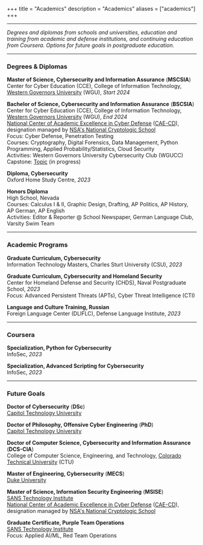 +++
title = "Academics"
description = "Academics"
aliases = ["academics"]
+++

---

*Degrees and diplomas from schools and universities, education and training from academic and defense institutions, and continuing education from Coursera. Options for future goals in postgraduate education.*

---

### Degrees & Diplomas

**Master of Science, Cybersecurity and Information Assurance** (**MSCSIA**) \
Center for Cyber Education (CCE), College of Information Technology, [Western Governors University](https://www.wgu.edu/online-it-degrees/cybersecurity-information-assurance-masters-program.html) (WGU), *Start 2024*

**Bachelor of Science, Cybersecurity and Information Assurance** (**BSCSIA**) \
Center for Cyber Education (CCE), College of Information Technology, [Western Governors University](https://www.wgu.edu/online-it-degrees/cybersecurity-information-assurance-bachelors-program.html) (WGU), *End 2024* \
[National Center of Academic Excellence in Cyber Defense](https://www.wgu.edu/online-it-degrees/cybersecurity-information-assurance-bachelors-program/cae-cde-program-designation.html) ([CAE-CD](https://caecommunity.org/about-us/what-cae-cybersecurity)), designation managed by [NSA's National Cryptologic School](https://www.nsa.gov/Academics/Centers-of-Academic-Excellence/) \
Focus: Cyber Defense, Penetration Testing \
Courses: Cryptography, Digital Forensics, Data Management, Python Programming, Applied Probability/Statistics, Cloud Security \
Activities: Western Governors University Cybersecurity Club (WGUCC) \
Capstone: [Topic](https://noahsec.pro/writing) (in progress) 

**Diploma, Cybersecurity** \
Oxford Home Study Centre, *2023*

**Honors Diploma** \
High School, Nevada \
Courses: Calculus I & II, Graphic Design, Drafting, AP Politics, AP History, AP German, AP English \
Activities: Editor & Reporter @ School Newspaper, German Language Club, Varsity Swim Team

---

### Academic Programs

**Graduate Curriculum, Cybersecurity** \
Information Technology Masters, Charles Sturt University (CSU), *2023*

**Graduate Curriculum, Cybersecurity and Homeland Security** \
Center for Homeland Defense and Security (CHDS), Naval Postgraduate School, *2023* \
Focus: Advanced Persistent Threats (APTs), Cyber Threat Intelligence (CTI)

**Language and Culture Training, Russian** \
Foreign Language Center (DLIFLC), Defense Language Institute, *2023*

---

### Coursera

**Specialization, Python for Cybersecurity** \
InfoSec, *2023*

**Specialization, Advanced Scripting for Cybersecurity** \
InfoSec, *2023*

---

### Future Goals

**Doctor of Cybersecurity** (**DSc**) \
[Capitol Technology University](https://www.captechu.edu/degrees-and-programs/doctoral-degrees/doctorate-in-cybersecurity)

**Doctor of Philosophy, Offensive Cyber Engineering** (**PhD**) \
[Capitol Technology University](https://www.captechu.edu/degrees-and-programs/doctoral-degrees/offensive-cyber-engineering-phd)

**Doctor of Computer Science, Cybersecurity and Information Assurance** (**DCS-CIA**) \
College of Computer Science, Engineering, and Technology, [Colorado Technical University](https://www.coloradotech.edu/degrees/doctorates/computer-science/cybersecurity-information-assurance) (CTU)

**Master of Engineering, Cybersecurity** (**MECS**) \
[Duke University](https://cybersecurity.meng.duke.edu/degree)

**Master of Science, Information Security Engineering** (**MSISE**) \
[SANS Technology Institute](https://www.sans.edu/cyber-security-programs/masters-degree/?msc=main-nav) \
[National Center of Academic Excellence in Cyber Defense](https://www.wgu.edu/online-it-degrees/cybersecurity-information-assurance-bachelors-program/cae-cde-program-designation.html) ([CAE-CD](https://caecommunity.org/about-us/what-cae-cybersecurity)), designation managed by [NSA's National Cryptologic School](https://www.nsa.gov/Academics/Centers-of-Academic-Excellence/)

**Graduate Certificate, Purple Team Operations** \
[SANS Technology Institute](https://www.sans.edu/cyber-security-programs/graduate-certificate-purple-team/) \
Focus: Applied AI/ML, Red Team Operations